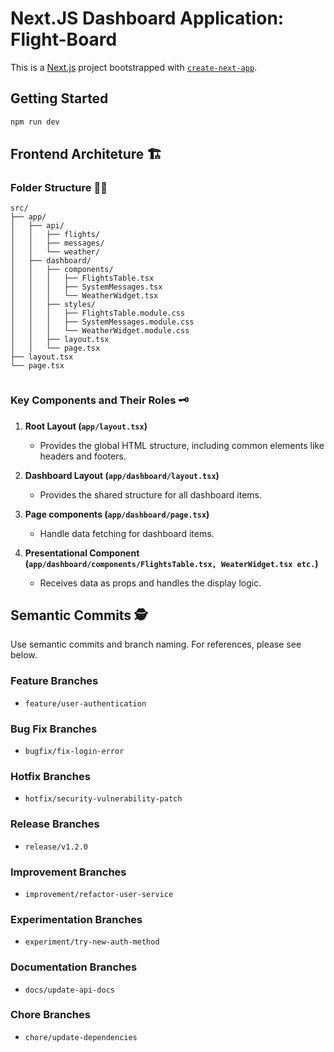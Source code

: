 # Next.JS Dashboard Application: Flight-Board


This is a [Next.js](https://nextjs.org/) project bootstrapped with [`create-next-app`](https://github.com/vercel/next.js/tree/canary/packages/create-next-app).

## Getting Started

```bash
npm run dev
```


## Frontend Architeture 🏗️

### Folder Structure 📂🍃
````
src/
├── app/
│   ├── api/
│   │   ├── flights/
│   │   ├── messages/
│   │   └── weather/
│   ├── dashboard/
│   │   ├── components/
│   │   │   ├── FlightsTable.tsx
│   │   │   ├── SystemMessages.tsx
│   │   │   └── WeatherWidget.tsx
│   │   ├── styles/
│   │   │   ├── FlightsTable.module.css
│   │   │   ├── SystemMessages.module.css
│   │   │   └── WeatherWidget.module.css
│   │   ├── layout.tsx
│   │   └── page.tsx
├── layout.tsx
└── page.tsx


````

### Key Components and Their Roles 🗝️

1. **Root Layout (`app/layout.tsx`)**
    - Provides the global HTML structure, including common elements like headers and footers.

2. **Dashboard Layout (`app/dashboard/layout.tsx`)**
    - Provides the shared structure for all dashboard items.

3. **Page components (`app/dashboard/page.tsx`)**
    - Handle data fetching for dashboard items.

4. **Presentational Component (`app/dashboard/components/FlightsTable.tsx, WeaterWidget.tsx etc.`)**
    - Receives data as props and handles the display logic.     

##  Semantic Commits 🕵️
Use semantic commits and branch naming. For references, please see below.

### Feature Branches
- `feature/user-authentication`

### Bug Fix Branches
- `bugfix/fix-login-error`

### Hotfix Branches
- `hotfix/security-vulnerability-patch`

### Release Branches
- `release/v1.2.0`

### Improvement Branches
- `improvement/refactor-user-service`

### Experimentation Branches
- `experiment/try-new-auth-method`

### Documentation Branches
- `docs/update-api-docs`

### Chore Branches
- `chore/update-dependencies`


